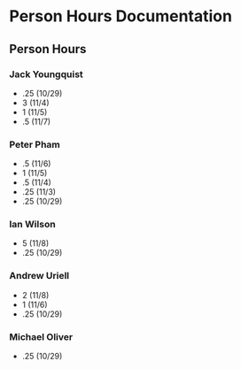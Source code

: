 # Person Hours Documentation

## Person Hours

### Jack Youngquist

- .25 (10/29)
- 3 (11/4)
- 1 (11/5)
- .5 (11/7)

### Peter Pham

- .5 (11/6)
- 1 (11/5)
- .5 (11/4)
- .25 (11/3)
- .25 (10/29)

### Ian Wilson

- 5 (11/8)
- .25 (10/29)

### Andrew Uriell

- 2 (11/8)
- 1 (11/6)
- .25 (10/29)

### Michael Oliver

- .25 (10/29)
